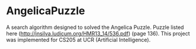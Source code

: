 # AngelicaPuzzle

A search algorithm designed to solved the Angelica Puzzle. Puzzle listed here (http://jnsilva.ludicum.org/HMR13_14/536.pdf) (page 136). This project was implemented for CS205 at UCR (Artificial Intelligence). 
